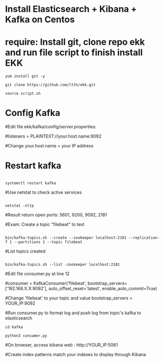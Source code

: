 # Install Elasticsearch + Kibana + Kafka on Centos 
# require: Install git, clone repo ekk and run file script to finish install EKK
```
yum install git -y

git clone https://github.com/ltth/ekk.git

source script.sh
```

# Config Kafka 

#Edit file ekk/kafka/config/server.properties:

#listeners = PLAINTEXT://your.host.name:9092

#Change your.host.name = your IP address

# Restart kafka

```

systemctl restart kafka
```

#Use netstat to check active services 

```

netstat -nltp
```

#Result return open ports: 5601, 9200, 9092, 2181



#Exam: Create a topic "filebeat" to test

```

bin/kafka-topics.sh --create --zookeeper localhost:2181 --replication-f 1 --partitions 1 --topic filebeat

```

#List topics created

```

bin/kafka-topics.sh --list -zookeeper localhost:2181

```

#Edit file consumer.py at line 12

#consumer = KafkaConsumer('filebeat', bootstrap_servers=['192.168.X.X:9092'], auto_offset_reset='latest', enable_auto_commit=True)

#Change 'filebeat' to your topic and value bootstrap_servers = YOUR_IP:9092

#Run consumer.py to format log and push log from topic's kafka to elasticsearch

```
cd kafka

python3 consumer.py
```

#On browser, access kibana web : http://YOUR_IP:5061 

#Create index patterns match your indexes to display through Kibana


